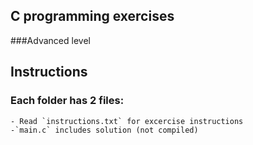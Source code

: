 ## C programming exercises

###Advanced level

## Instructions

### Each folder has 2 files:
    - Read `instructions.txt` for excercise instructions
    -`main.c` includes solution (not compiled)

